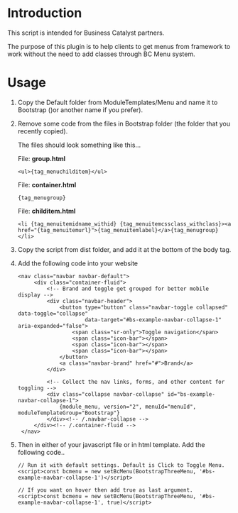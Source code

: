 # Introduction
This script is intended for Business Catalyst partners. 

The purpose of this plugin is to help clients to get menus from framework to work without the need to add classes
through BC Menu system.

# Usage

1. Copy the Default folder from ModuleTemplates/Menu and name it to Bootstrap ()or another name if you prefer). 
2. Remove some code from the files in Bootstrap folder (the folder that you recently copied).

    The files should look something like this...
    
    File: **group.html**
    ```
    <ul>{tag_menuchilditem}</ul>
    ```
    
    File: **container.html**
    ```
    {tag_menugroup}
    ```
    
    File: **childitem.html**
    ```
    <li {tag_menuitemidname_withid} {tag_menuitemcssclass_withclass}><a href="{tag_menuitemurl}">{tag_menuitemlabel}</a>{tag_menugroup}</li>
    ```
3. Copy the script from dist folder, and add it at the bottom of the body tag.
4. Add the following code into your website
   ````
   <nav class="navbar navbar-default">
        <div class="container-fluid">
            <!-- Brand and toggle get grouped for better mobile display -->
            <div class="navbar-header">
                <button type="button" class="navbar-toggle collapsed" data-toggle="collapse"
                        data-target="#bs-example-navbar-collapse-1" aria-expanded="false">
                    <span class="sr-only">Toggle navigation</span>
                    <span class="icon-bar"></span>
                    <span class="icon-bar"></span>
                    <span class="icon-bar"></span>
                </button>
                <a class="navbar-brand" href="#">Brand</a>
            </div>
    
            <!-- Collect the nav links, forms, and other content for toggling -->
            <div class="collapse navbar-collapse" id="bs-example-navbar-collapse-1">
                {module_menu, version="2", menuId="menuId", moduleTemplateGroup="Bootstrap"}
            </div><!-- /.navbar-collapse -->
        </div><!-- /.container-fluid -->
    </nav>
   ````
5. Then in either of your javascript file or in html template. Add the following code..

    ```
    // Run it with default settings. Default is Click to Toggle Menu.
    <script>const bcmenu = new setBcMenu(BootstrapThreeMenu, '#bs-example-navbar-collapse-1')</script>
    
    // If you want on hover then add true as last argument.
    <script>const bcmenu = new setBcMenu(BootstrapThreeMenu, '#bs-example-navbar-collapse-1', true)</script>
    ```